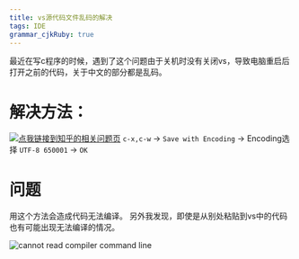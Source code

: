 ```yaml
---
title: vs源代码文件乱码的解决
tags: IDE
grammar_cjkRuby: true
---
```

最近在写c程序的时候，遇到了这个问题由于关机时没有关闭vs，导致电脑重启后打开之前的代码，关于中文的部分都是乱码。
# 解决方法：
[![点我链接到知乎的相关问题页](https://i.loli.net/2018/11/19/5bf22decd1214.gif)](https://www.zhihu.com/question/37252051)
`c-x,c-w` → `Save with Encoding` → Encoding选择 `UTF-8 650001`  → `OK`

# 问题
用这个方法会造成代码无法编译。
另外我发现，即使是从别处粘贴到vs中的代码也有可能出现无法编译的情况。

![cannot read compiler command line
](https://i.loli.net/2018/11/22/5bf63888989b8.jpg)